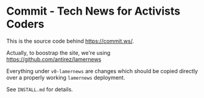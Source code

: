 # Commit - Tech News for Activists Coders

This is the source code behind https://commit.ws/.

Actually, to boostrap the site, we're using https://github.com/antirez/lamernews

Everything under `v0-lamernews` are changes which should be copied directly over a properly working `lamernews` deployment.

See `INSTALL.md` for details.